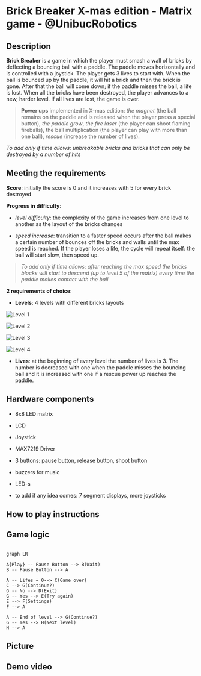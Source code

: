 # Brick Breaker X-mas edition - Matrix game - @UnibucRobotics

## Description

**Brick Breaker** is a game in which the player must smash a wall of bricks by deflecting a bouncing ball with a paddle. The paddle moves horizontally and is controlled with a joystick. The player gets 3 lives to start with. When the ball is bounced up by the paddle, it will hit a brick and then the brick is gone. After that the ball will come down; if the paddle misses the ball, a life is lost. When all the bricks have been destroyed, the player advances to a new, harder level. If all lives are lost, the game is over.

>  **Power ups** implemented in X-mas edition: *the magnet* (the ball remains on the paddle and is released when the player press a special button), *the paddle grow*, *the fire laser* (the player can shoot flaming fireballs), the ball multiplication (the player can play with more than one ball), *rescue* (increase the number of lives).

_To add only if time allows: unbreakable bricks and bricks that can only be destroyed by a number of hits_

  

## Meeting the requirements

**Score**: initially the score is 0 and it increases with 5 for every brick destroyed


**Progress in difficulty**:

-  *level difficulty*: the complexity of the game increases from one level to another as the layout of the bricks changes

-  *speed increase*: transition to a faster speed occurs after the ball makes a certain number of bounces off the bricks and walls until the max speed is reached. If the player loses a life, the cycle will repeat itself: the ball will start slow, then speed up.

>  _To add only if time allows: after reaching the max speed the bricks blocks will start to descend (up to level 5 of the matrix) every time the paddle makes contact with the ball_

  
**2 requirements of choice**:

-  **Levels**: 4 levels with different bricks layouts

![Level 1](./materials/level.jpg)

![Level 2](./materials/leve2.png)

![Level 3](./materials/leve3.png)

![Level 4](./materials/leve4.png)

-  **Lives**:  at the beginning of every level the number of lives is 3. The number is decreased with one when the paddle misses the bouncing ball and it is increased with one if a rescue power up reaches the paddle. 


## Hardware components

- 8x8 LED matrix

- LCD

- Joystick

- MAX7219 Driver

- 3 buttons: pause button, release button, shoot button

- buzzers for music

- LED-s

- to add if any idea comes: 7 segment displays, more joysticks


## How to play instructions

  

## Game logic

```mermaid

graph LR

A{Play} -- Pause Button --> B(Wait)
B -- Pause Button --> A

A -- Lifes = 0--> C(Game over)
C --> G(Continue?)
G -- No --> D(Exit)
G -- Yes --> E(Try again)
E --> F(Settings)
F --> A

A -- End of level --> G(Continue?)
G -- Yes --> H(Next level)
H --> A

```

## Picture

## Demo video

